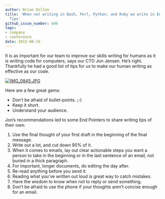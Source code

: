 ```yaml
---
author: Brian Dillon
title: 'When not writing in Bash, Perl, Python, and Ruby we write in English: Writing
  Tips'
github_issue_number: 646
tags:
- company
- conference
date: 2012-06-15
---
```


It is as important for our team to improve our skills writing for humans as it is writing code for computers, says our CTO Jon Jensen. He’s right. Thankfully he had a good list of tips for us to make our human writing as effective as our code.

<a href="https://www.flickr.com/photos/80083124@N08/7374706792/"><img alt="IMG_0845.JPG" src="/blog/2012/06/when-we-are-not-writing-in-bash-perl/image-0.jpeg" /></a>

Here are a few great gems:

- Don’t be afraid of bullet-points. ;-)
- Keep it short.
- Understand your audience.

Jon’s recommendations led to some End Pointers to share writing tips of their own:

1. Use the final thought of your first draft in the beginning of the final message.
1. Write out a lot, and cut down 90% of it.
1. When it comes to emails, lay out clear actionable steps you want a person to take in the beginning or in the last sentence of an email, not buried in a thick paragraph.
1. For important, longer documents, do editing the day after.
1. Re-read anything before you send it.
1. Reading what you’ve written out loud is great way to catch mistakes.
1. Have the wisdom to know when not to reply or send something.
1. Don’t be afraid to use the phone if your thoughts aren’t concise enough for an email.
